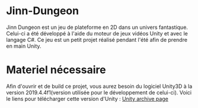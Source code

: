 # Jinn-Dungeon
Jinn Dungeon est un jeu de plateforme en 2D dans un univers fantastique. Celui-ci a été développé à l'aide du moteur de jeux vidéos Unity et avec le langage C#. Ce jeu est un petit projet réalisé pendant l'été afin de prendre en main Unity.

# Materiel nécessaire
Afin d'ouvrir et de build ce projet, vous aurez besoin du logiciel Unity3D à la version 2019.4.4f1(version utilisée pour le développement de celui-ci).
Voici le liens pour télécharger cette version d'Unity : [Unity archive page](https://unity3d.com/fr/get-unity/download/archive)
